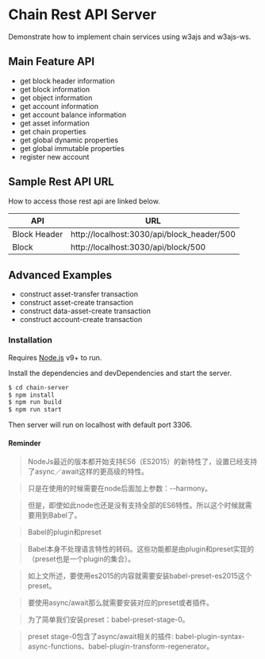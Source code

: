 # Chain Rest API Server

Demonstrate how to implement chain services using w3ajs and w3ajs-ws.

## Main Feature API

  - get block header information
  - get block information
  - get object information
  - get account information
  - get account balance information
  - get asset information
  - get chain properties
  - get global dynamic properties
  - get global immutable properties
  - register new account

## Sample Rest API URL

How to access those rest api are linked below.

| API | URL |
| ------ | ------ |
| Block Header | http://localhost:3030/api/block_header/500 |
| Block | http://localhost:3030/api/block/500 |

## Advanced Examples

 - construct asset-transfer transaction
 - construct asset-create transaction
 - construct data-asset-create transaction
 - construct account-create transaction

### Installation

Requires [Node.js](https://nodejs.org/) v9+ to run.

Install the dependencies and devDependencies and start the server.

```sh
$ cd chain-server
$ npm install
$ npm run build
$ npm run start
```
Then server will run on localhost with default port 3306.

#### Reminder

> NodeJs最近的版本都开始支持ES6（ES2015）的新特性了，设置已经支持了async／await这样的更高级的特性。

> 只是在使用的时候需要在node后面加上参数：--harmony。

> 但是，即使如此node也还是没有支持全部的ES6特性。所以这个时候就需要用到Babel了。

> Babel的plugin和preset

> Babel本身不处理语言特性的转码。这些功能都是由plugin和preset实现的（preset也是一个plugin的集合）。

> 如上文所述，要使用es2015的内容就需要安装babel-preset-es2015这个preset。

> 要使用async/await那么就需要安装对应的preset或者插件。

> 为了简单我们安装preset：babel-preset-stage-0。

> preset stage-0包含了async/await相关的插件: babel-plugin-syntax-async-functions、babel-plugin-transform-regenerator。

